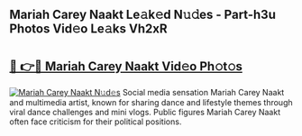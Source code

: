 ## Mariah Carey Naakt Le𝚊k𝚎d N𝚞𝚍es - Part-h3u Photos Vid𝚎o Le𝚊ks Vh2xR

# <h2><a href="http://fb3jj1e.evod.top/?m=Mariah+Carey+Naakt">🔗 👉🔴 Mariah Carey Naakt Vid𝚎o Ph𝚘t𝚘s</a></h2>

[![Mariah Carey Naakt N𝚞d𝚎s](https://i.imgur.com/8V9OHl7.gif)](http://fb3jj1e.evod.top/?m=Mariah+Carey+Naakt)
Social media sensation Mariah Carey Naakt and multimedia artist, known for sharing dance and lifestyle themes through viral dance challenges and mini vlogs. Public figures Mariah Carey Naakt often face criticism for their political positions. 

